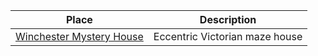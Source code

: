 Place | Description
----- | -----------
[Winchester Mystery House](http://www.winchestermysteryhouse.com/) | Eccentric Victorian maze house

